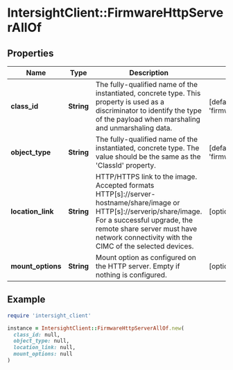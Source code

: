 # IntersightClient::FirmwareHttpServerAllOf

## Properties

| Name | Type | Description | Notes |
| ---- | ---- | ----------- | ----- |
| **class_id** | **String** | The fully-qualified name of the instantiated, concrete type. This property is used as a discriminator to identify the type of the payload when marshaling and unmarshaling data. | [default to &#39;firmware.HttpServer&#39;] |
| **object_type** | **String** | The fully-qualified name of the instantiated, concrete type. The value should be the same as the &#39;ClassId&#39; property. | [default to &#39;firmware.HttpServer&#39;] |
| **location_link** | **String** | HTTP/HTTPS link to the image. Accepted formats HTTP[s]://server-hostname/share/image or HTTP[s]://serverip/share/image. For a successful upgrade, the remote share server must have network connectivity with the CIMC of the selected devices. | [optional] |
| **mount_options** | **String** | Mount option as configured on the HTTP server. Empty if nothing is configured. | [optional] |

## Example

```ruby
require 'intersight_client'

instance = IntersightClient::FirmwareHttpServerAllOf.new(
  class_id: null,
  object_type: null,
  location_link: null,
  mount_options: null
)
```

